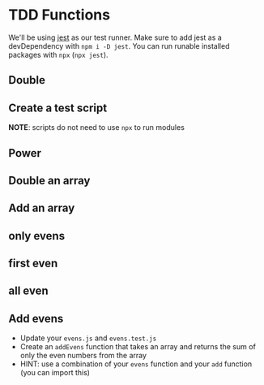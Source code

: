 # TDD Functions

We'll be using [jest](https://jestjs.io/) as our test runner.
Make sure to add jest as a devDependency with `npm i -D jest`.
You can run runable installed packages with `npx` (`npx jest`).

## Double

<!-- * Write tests for a `double` function -->
<!-- * Create a `double.js` -->
<!-- * Create `double.test.js` -->
<!-- * Write tests for a `double` function in `double.test.js` -->
<!-- * Write a `double` function in `double.js` -->

## Create a test script

**NOTE**: scripts do not need to use `npx` to run modules

<!-- * Create a `test` script inside your `package.json` file -->
  <!-- * this script should use jest -->
  <!-- * take a look at some [options](https://jestjs.io/docs/en/cli#options)
    that you may include
* BONUS: create a `test:watch` script inside your `package.json`
  * use the [watch option](https://jestjs.io/docs/en/cli#watch)
    to automatically run tests when files change -->

## Power

<!-- * Create a `power.js` -->
<!-- * Create `power.test.js` -->
<!-- * Write tests for a `power` function in `power.test.js` -->
<!-- * Write a `power` function in `power.js` -->

## Double an array

<!-- * Update your `double.js` file -->
<!-- * Create a `doubleArray` function -->
  <!-- * use your `double` function to double each item in an array -->

## Add an array

<!-- * Create an `add.js` and `add.test.js` file -->
<!-- * create an `add` function that takes an array -->
  <!-- and returns the sum of all items in the array -->
<!-- * HINT: use `reduce` -->

## only evens

<!-- * Create an `evens.js` and `evens.test.js` file
* create an `evens` function that takes an array
  and returns only the even numbers from the array
* HINT: use `filter` -->

## first even

<!-- * Update your `evens.js` and `evens.test.js` -->
<!-- * Create a `firstEven` function that takes an -->
  <!-- array and returns the index of the first -->
  <!-- even number -->
<!-- * HINT: use `findIndex` -->

## all even

<!-- * Update your `evens.js` and `evens.test.js`
* Create an `allEven` function that takes an
  array and returns `true` is all numbers
  are even or `false` if any numbers are odd
* HINT: use `every` -->

## Add evens

* Update your `evens.js` and `evens.test.js`
* Create an `addEvens` function that takes an
  array and returns the sum of only the even
  numbers from the array
* HINT: use a combination of your `evens` function
  and your `add` function (you can import this)
